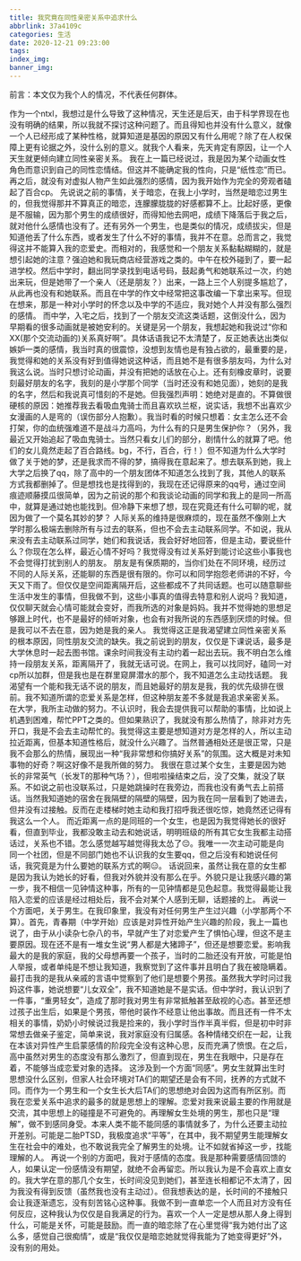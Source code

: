 ```yaml
---
title: 我究竟在同性亲密关系中追求什么
abbrlink: 37a4109c
categories: 生活
date: 2020-12-21 09:23:00
tags:
index_img:
banner_img:
---
```


前言：本文仅为我个人的情况，不代表任何群体。

作为一个ntxl，我想过是什么导致了这种情况，天生还是后天，由于科学界现在也没有明确的结果，所以我就不探讨这种问题了。而且得知也并没有什么意义，就像一个人已经形成了某种性格，就算知道是基因的原因又有什么用呢？除了在人权保障上更有论据之外，没什么别的意义。就我个人看来，先天肯定有原因，让一个人天生就更倾向建立同性亲密关系。
我在上一篇已经说过，我是因为某个动画女性角色而意识到自己的同性恋情结。但这并不能确定我的性向，只是“纸性恋”而已。再之后，就没有对虚拟人物产生如此强烈的感情，因为我开始作为完全的旁观者磕起了百合cp。
先说说之前的事情，关于暗恋，在我上小学时，当然是暗恋过男生的，但我觉得那并不算真正的暗恋，连朦朦胧胧的好感都算不上。比起好感，更像是不服输，因为那个男生的成绩很好，而得知他去网吧，成绩下降落后于我之后，就对他什么感情也没有了。还有另外一个男生，也是类似的情况，成绩拔尖，但是知道他丢了什么东西，或者发生了什么不好的事情，我并不在意。总而言之，我觉得这并不能算入我的恋爱史。而相对的，我感觉和一个朋友关系黏黏糊糊的，就是想引起她的注意？强迫她和我玩商店经营游戏之类的。中午在校外碰到了，要一起进学校。然后中学时，翻出同学录找到电话号码，鼓起勇气和她联系过一次，约她出来玩，但是她带了一个亲人（还是朋友？）出来，一路上三个人别提多尴尬了，从此再也没有和她联系。而且在中学的作文中经常把这事改编一下拿出来写。但现在想来，那是一种对小学时的怀念以及中学的不适应，我对她个人并没有那么强烈的感情。
而中学，入宅之后，找到了一个朋友交流这类话题，这倒没什么，因为早期看的很多动画就是被她安利的。关键是另一个朋友，我想起她和我说过“你和XX(那个交流动画的)关系真好啊”。具体话语我记不太清楚了，反正她表达出类似嫉妒一类的感情，我当时真的很震惊，没想到友情也是有独占欲的，最重要的是，我觉得和她的关系没有好到值得她说这种话，而且她不是有很多朋友吗，为什么对我这么说。当时只想讨论动画，并没有把她的话放在心上。还有刻橡皮章时，说要刻最好朋友的名字，我刻的是小学那个同学（当时还没有和她见面），她刻的是我的名字，然后和我说真可惜刻的不是她。但我强烈声明：她绝对是直的。不算做很硬核的原因：她推荐我去看吸血鬼骑士而且喜欢玖兰枢，说实话，我想不出喜欢少女漫画的人是弯的（误伤部分人抱歉）。我当时看的时候只想着：女主怎么还不会打架，你的血统强难道不是战斗力高吗，为什么有的只是男生保护你？（另外，我最近又开始追起了吸血鬼骑士。当然只看女儿们的部分，剧情什么的就算了吧。他们的女儿竟然走起了百合路线。bg，不行，百合，行！）但不知道为什么大学时做了关于她的梦，还是我求而不得的梦，搞得我在意起来了。想去联系到她，我上大学之后换了qq，除了高中的一个朋友团体不知道怎么找到了我，其他人的联系方式我都删掉了。但是想找也是找得到的，我现在还记得原来的qq号，通过空间痕迹顺藤摸瓜很简单，因为之前说的那个和我谈论动画的同学和我上的是同一所高中，就算是通过她也能找到。但冷静下来想了想，现在究竟还有什么可聊的呢，就因为做了一个莫名其妙的梦？
人际关系的维持是很麻烦的，现在虽然不像刚上大学时那么极端去删除所有与过去的联系，但也不会去主动联系同学。不如说，我从来没有去主动联系过同学，她们和我说话，我会好好地回答，但是主动，要说些什么？你现在怎么样，最近心情不好吗？我觉得没有过关系好到能讨论这些小事我也不会觉得打扰到别人的朋友。
朋友是有保质期的，当你们处在不同环境，经历过不同的人际关系，还能聊的东西是很有限的。你可以和同学抱怨老师讲的不好，今天又下雨了。但仅仅是空间距离隔开后，这些都成不了共同话题。也可以随意聊些生活中发生的事情，但我做不到，这些小事真的值得去特意和别人说吗？我知道，仅仅聊天就会心情可能就会变好，而我所选的对象是妈妈。我并不觉得她的思想足够跟上时代，也不是最好的倾听对象，也会有对我所说的东西感到厌烦的时候。但是我可以不去在意，因为她是我的亲人。
我觉得这正是我渴望建立同性亲密关系的根本原因，同性朋友交流的缺失。我之前说到的朋友，仅仅是下课说话，最多是大学休息时一起去图书馆。课余时间我没有主动约着一起出去玩。我不明白怎么维持一段朋友关系，距离隔开了，我就无话可说。在网上，我可以找同好，磕同一对cp所以加群，但是我也是在群里窥屏潜水的那个，我不知道怎么主动找话题。
我渴望有一个能和我无话不说的朋友，而且她最好的朋友是我，我的优先级排在很前。我不知道所谓的恋爱关系是怎样，但这种朋友差不多就是我追求亲密关系。
在大学，我所主动做的努力。不认识时，我会去提供我可以帮助的事情，比如说上机遇到困难，帮忙PPT之类的。但如果熟识了，我就没有那么热情了，除非对方先开口，我是不会去主动帮忙的。我觉得这主要是想知道对方是怎样的人，所以主动拉近距离，但基本知道性格后，就没什么兴趣了。当然普通相处还是很正常，只是我不会那么的热情，展现出一种“我非常想和你搞好关系”的氛围。这大概是对未知事物的好奇？啊这好像不是我所做的努力。
我很在意过某个女生，主要是因为她长的非常英气（长发T的那种气场？），但啦啦操结束之后，没了交集，就没了联系。不如说之前也没联系过，只是她跳操时在我旁边，而我也没有勇气去上前搭话。当然我知道她的宿舍在我隔壁的隔壁的隔壁，因为我在同一层看到了她进去，但并没有过接触。反而在走楼梯时她主动和我打招呼我还很吃惊，她竟然还记得有我这么一个人。
而近距离一点的是同班的一个女生，也是因为我觉得她长的很好看，但直到毕业，我都没敢主动去和她说话，明明班级的所有其它女生我都主动搭话过，关系也不错。怎么感觉越写越觉得我太怂了😔。我唯一一次主动可能是向同一个社团，但是不同部门她也不认识我的女生要qq，但之后没有和她说任何话，我究竟是为什么要她的联系方式的啊😑。
话说回来，虽然让我在意的女生都是因为我认为她长的好看，但我对外貌并没有那么在乎。外貌只是让我感兴趣的第一步，我不相信一见钟情这种事，所有的一见钟情都是见色起意。我觉得最能让我陷入恋爱的应该是经过相处后，我不会对某个人感到无聊，话题接的上。
再说一个方面吧，关于男生。在我印象里，我没有对任何男生产生过兴趣（小学那两个不算）。首先，青春期（中学开始）应该是对异性开始产生兴趣的阶段，我上一篇也说了，由于从小读杂七杂八的书，早就产生了对恋爱产生了惧怕心理，但这不是主要原因。现在还不是有一堆女生说“男人都是大猪蹄子”，但还是想要恋爱。影响我最大的是我的家庭，我的父母想再要一个孩子，当时的二胎还没有开放，可能是怕人举报，或者单纯是不想让我知道，我察觉到了这件事并且明白了我在被隐瞒着。最打击我的是我从亲戚的言语中觉察到了他们是想要个男孩。虽然我大学时问过我妈这件事，她说想要“儿女双全”，我不知道她是不是实话。但中学时，我认识到了一件事，“重男轻女”，造成了那时我对男生有非常抵触甚至敌视的心态。<span class = "heimu" title="不要看">甚至还想过孩子出生后，如果是个男孩，带他时装作不经意让他出事故。</span>而且还有一件不太相关的事情，奶奶小时候说过我是捡来的，我小学时当作半真半假，但是初中时非常想去做亲子鉴定，简单来说，我对家庭没有归属感。各种情绪交织在一起，让我在本该对异性产生启蒙感情的阶段完全没有这种心思，反而充满了愤恨。在之后，高中虽然对男生的态度没有那么激烈了，但直到现在，男生在我眼中，只是存在着，不能够当成恋爱对象的选择。
这涉及到一个方面“同感”。男女生就算出生时思想没什么区别，但家人社会环境对TA们的期望还是会有不同，抚养的方式就不同。而作为一个男生和一个女生长大后TA们的思想绝对会因为这而有所区别。而我在恋爱关系中追求的最多的就是思想上的理解。恋爱对我来说最主要的作用就是交流，其中思想上的碰撞是不可避免的。再理解女生处境的男生，那也只是“理解”，做不到感同身受。本来人类不能不能同感的事情就多了，为什么还要主动拉开差别。可能是二胎PTSD，我极度追求“平等”，在其中，我不期望男生能理解女生在社会中的难处，也不敢说我完全了解男生的处境。让不如就省掉这一步，找能理解的人。
再说一个别的方面吧，我对于感情的态度。我是那种需要感情回馈的人，如果认定一份感情没有期望，就绝不会再留恋。所以我认为是不会喜欢上直女的。我大学在意的那几个女生，长时间没见到她们，甚至连长相都记不太清了，因为我没有得到反馈（虽然我也没有主动过）。但我想表达的是，长时间的不接触只会让我逐渐遗忘，没有刻苦铭心这种事。我做不到一直单恋一个人而且对方没有任何反应，这种我认为仅仅是自我满足的行为。喜欢一个人一定是想从那人身上得到什么，可能是关怀，可能是鼓励。而一直的暗恋除了在心里觉得“我为她付出了这么多，感觉自己很痴情”，或是“我仅仅是暗恋她就觉得我能为了她变得更好”外，没有别的用处。